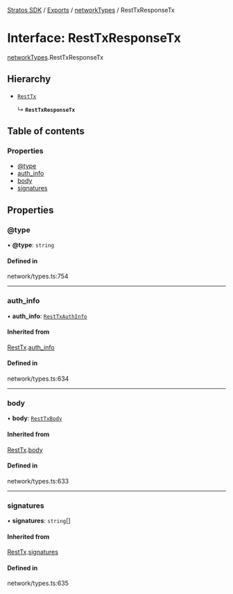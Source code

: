 [Stratos SDK](../README.md) / [Exports](../modules.md) / [networkTypes](../modules/networkTypes.md) / RestTxResponseTx

# Interface: RestTxResponseTx

[networkTypes](../modules/networkTypes.md).RestTxResponseTx

## Hierarchy

- [`RestTx`](networkTypes.RestTx.md)

  ↳ **`RestTxResponseTx`**

## Table of contents

### Properties

- [@type](networkTypes.RestTxResponseTx.md#@type)
- [auth\_info](networkTypes.RestTxResponseTx.md#auth_info)
- [body](networkTypes.RestTxResponseTx.md#body)
- [signatures](networkTypes.RestTxResponseTx.md#signatures)

## Properties

### @type

• **@type**: `string`

#### Defined in

network/types.ts:754

___

### auth\_info

• **auth\_info**: [`RestTxAuthInfo`](networkTypes.RestTxAuthInfo.md)

#### Inherited from

[RestTx](networkTypes.RestTx.md).[auth_info](networkTypes.RestTx.md#auth_info)

#### Defined in

network/types.ts:634

___

### body

• **body**: [`RestTxBody`](networkTypes.RestTxBody.md)

#### Inherited from

[RestTx](networkTypes.RestTx.md).[body](networkTypes.RestTx.md#body)

#### Defined in

network/types.ts:633

___

### signatures

• **signatures**: `string`[]

#### Inherited from

[RestTx](networkTypes.RestTx.md).[signatures](networkTypes.RestTx.md#signatures)

#### Defined in

network/types.ts:635
